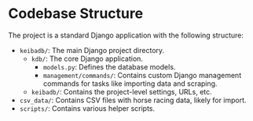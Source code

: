 # Codebase Structure

The project is a standard Django application with the following structure:

*   `keibadb/`: The main Django project directory.
    *   `kdb/`: The core Django application.
        *   `models.py`: Defines the database models.
        *   `management/commands/`: Contains custom Django management commands for tasks like importing data and scraping.
    *   `keibadb/`: Contains the project-level settings, URLs, etc.
*   `csv_data/`: Contains CSV files with horse racing data, likely for import.
*   `scripts/`: Contains various helper scripts.